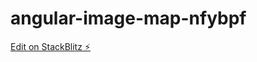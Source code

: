 # angular-image-map-nfybpf

[Edit on StackBlitz ⚡️](https://stackblitz.com/edit/angular-image-map-nfybpf)